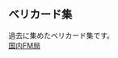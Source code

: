 ## ベリカード集
過去に集めたベリカード集です。  
[国内FM局](https://jj1guj.github.io/blob/master/bcl/japan/FM)  
<!-- [国内AM & 短波局]()    
[海外局]() --> 
